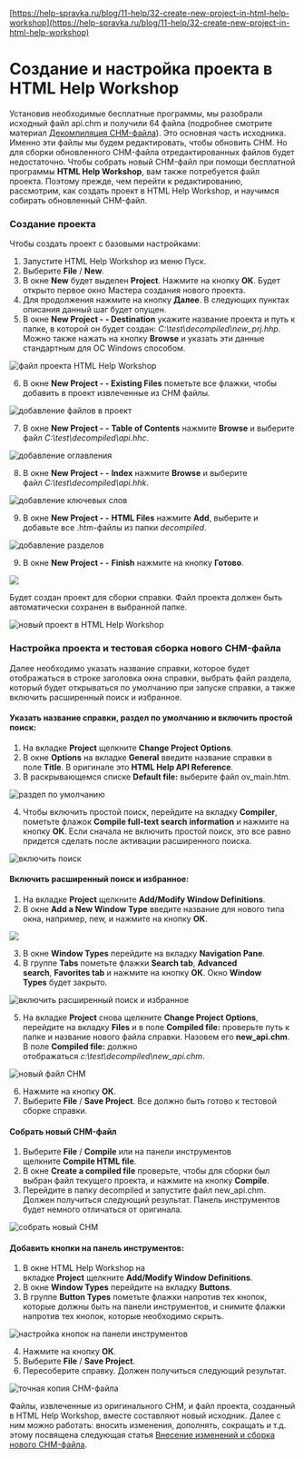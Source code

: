 [https://help-spravka.ru/blog/11-help/32-create-new-project-in-html-help-workshop](https://help-spravka.ru/blog/11-help/32-create-new-project-in-html-help-workshop)
# Создание и настройка проекта в HTML Help Workshop

Установив необходимые бесплатные программы, мы разобрали исходный файл api.chm и получили 64 файла (подробнее смотрите материал [Декомпиляция CHM-файла](https://help-spravka.ru/blog/11-help/31-decompiling-chm-file)). Это основная часть исходника. Именно эти файлы мы будем редактировать, чтобы обновить CHM. Но для сборки обновленного CHM-файла отредактированных файлов будет недостаточно. Чтобы собрать новый CHM-файл при помощи бесплатной программы **HTML Help Workshop**, вам также потребуется файл проекта. Поэтому прежде, чем перейти к редактированию, рассмотрим, как создать проект в HTML Help Workshop, и научимся собирать обновленный CHM-файл.

### **Создание проекта**

Чтобы создать проект с базовыми настройками:

1. Запустите HTML Help Workshop из меню Пуск.
2. Выберите **File** / **New**.
3. В окне **New** будет выделен **Project**. Нажмите на кнопку **ОК**. Будет открыто первое окно Мастера создания нового проекта.
4. Для продолжения нажмите на кнопку **Далее**. В следующих пунктах описания данный шаг будет опущен.
5. В окне **New Project - - Destination** укажите название проекта и путь к папке, в которой он будет создан: _C:\test\decompiled\new_prj.hhp_. Можно также нажать на кнопку **Browse** и указать эти данные стандартным для ОС Windows способом.

![файл проекта HTML Help Workshop](https://help-spravka.ru/images/022_006.png)

6. В окне **New Project - - Existing Files** пометьте все флажки, чтобы добавить в проект извлеченные из CHM файлы.

![добавление файлов в проект](https://help-spravka.ru/images/022_0065.png)

7. В окне **New Project - -** **Table of Contents** нажмите **Browse** и выберите файл _C:\test\decompiled\api.hhc_.

![добавление оглавления](https://help-spravka.ru/images/022_007.png)

8. В окне **New Project - -** **Index** нажмите **Browse** и выберите файл _C:\test\decompiled\api.hhk_.

![добавление ключевых слов](https://help-spravka.ru/images/022_008.png)

9. В окне **New Project - -** **HTML Files** нажмите **Add**, выберите и добавьте все .htm-файлы из папки _decompiled_.

![добавление разделов](https://help-spravka.ru/images/022_045.png)

9. В окне **New Project - -** **Finish** нажмите на кнопку **Готово**.

![](https://help-spravka.ru/images/022_046.png)

Будет создан проект для сборки справки. Файл проекта должен быть автоматически сохранен в выбранной папке.

![новый проект в HTML Help Workshop](https://help-spravka.ru/images/022_009.png)

### **Настройка проекта и тестовая сборка нового** **CHM-файла**

Далее необходимо указать название справки, которое будет отображаться в строке заголовка окна справки, выбрать файл раздела, который будет открываться по умолчанию при запуске справки, а также включить расширенный поиск и избранное.

#### **Указать название справки, раздел по умолчанию и включить простой поиск:**

1. На вкладке **Project** щелкните **Change Project Options**.
2. В окне **Options** на вкладке **General** введите название справки в поле **Title**. В оригинале это **HTML Help API Reference**.
3. В раскрывающемся списке **Default file:** выберите файл ov_main.htm.

![раздел по умолчанию](https://help-spravka.ru/images/022_010.png)

4. Чтобы включить простой поиск, перейдите на вкладку **Compiler**, пометьте флажок **Compile full-text search information** и нажмите на кнопку **ОК**. Если сначала не включить простой поиск, это все равно придется сделать после активации расширенного поиска.

![включить поиск](https://help-spravka.ru/images/022_011.png)

#### **Включить расширенный поиск и избранное:**

1. На вкладке **Project** щелкните **Add/Modify Window Definitions**.
2. В окне **Add a New Window Type** введите название для нового типа окна, например, new, и нажмите на кнопку **ОК**.

![](https://help-spravka.ru/images/022_012.png)

3. В окне **Window Types** перейдите на вкладку **Navigation Pane**.
4. В группе **Tabs** пометьте флажки **Search tab**, **Advanced search**, **Favorites tab** и нажмите на кнопку **ОК**. Окно **Window Types** будет закрыто.

![включить расширенный поиск и избранное](https://help-spravka.ru/images/022_013.png)

5. На вкладке **Project** снова щелкните **Change Project Options**, перейдите на вкладку **Files** и в поле **Compiled file:** проверьте путь к папке и название нового файла справки. Назовем его **new_api.chm**. В поле **Compiled file:** должно отображаться _c:\test\decompiled\new_api.chm_.

![новый файл CHM](https://help-spravka.ru/images/022_014.png)

6. Нажмите на кнопку **ОК**.
7. Выберите **File** / **Save Project**. Все должно быть готово к тестовой сборке справки.

#### **Собрать новый** **CHM-файл**

1. Выберите **File** / **Compile** или на панели инструментов щелкните **Compile HTML file**.
2. В окне **Create a compiled file** проверьте, чтобы для сборки был выбран файл текущего проекта, и нажмите на кнопку **Compile**.
3. Перейдите в папку decompiled и запустите файл new_api.chm. Должен получиться следующий результат. Панель инструментов будет немного отличаться от оригинала.

![собрать новый CHM](https://help-spravka.ru/images/022_015.png)

#### **Добавить кнопки на панель инструментов:**

1. В окне HTML Help Workshop на вкладке **Project** щелкните **Add/Modify Window Definitions**.
2. В окне **Window Types** перейдите на вкладку **Buttons**.
3. В группе **Button Types** пометьте флажки напротив тех кнопок, которые должны быть на панели инструментов, и снимите флажки напротив тех кнопок, которые необходимо скрыть.

![настройка кнопок на панели инструментов](https://help-spravka.ru/images/022_016.png)

4. Нажмите на кнопку **ОК**.
5. Выберите **File** / **Save Project**.
6. Пересоберите справку. Должен получиться следующий результат.

![точная копия CHM-файла](https://help-spravka.ru/images/022_017.png)

Файлы, извлеченные из оригинального CHM, и файл проекта, созданный в HTML Help Workshop, вместе составляют новый исходник. Далее с ним можно работать: вносить изменения, дополнять, сокращать и т.д. этому посвящена следующая статья [Внесение изменений и сборка нового CHM-файла](https://help-spravka.ru/blog/11-help/33-modify-and-create-chm).